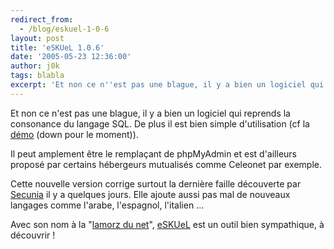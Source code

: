 ```yaml
---
redirect_from:
  - /blog/eskuel-1-0-6
layout: post
title: 'eSKUeL 1.0.6'
date: '2005-05-23 12:36:00'
author: j0k
tags: blabla
excerpt: 'Et non ce n''est pas une blague, il y a bien un logiciel qui reprends la consonance du langage SQL. De plus il est bien simple d''utilisation (cf la [démo](http://eskuel.sourceforge.net/eskuel/main.php) (down pour le moment)).   )   Il peut amplement être le remplaçant de phpMyAdmin et est d''ailleurs proposé par certains hébergeurs mutualisés comme Celeonet      ...'
---
```


Et non ce n'est pas une blague, il y a bien un logiciel qui reprends la consonance du langage SQL. De plus il est bien simple d'utilisation (cf la [démo](http://eskuel.sourceforge.net/eskuel/main.php) (down pour le moment)).

Il peut amplement être le remplaçant de phpMyAdmin et est d'ailleurs proposé par certains hébergeurs mutualisés comme Celeonet par exemple.

Cette nouvelle version corrige surtout la dernière faille découverte par [Secunia](http://secunia.com/advisories/15208/) il y a quelques jours. Elle ajoute aussi pas mal de nouveaux langages comme l'arabe, l'espagnol, l'italien ...

Avec son nom à la "[lamorz du net](http://www.j0k3r.net/articles-le-bon-counter-_-1.html)", [eSKUeL](http://www.phptools4u.com/scripts/eskuel/) est un outil bien sympathique, à découvrir !
